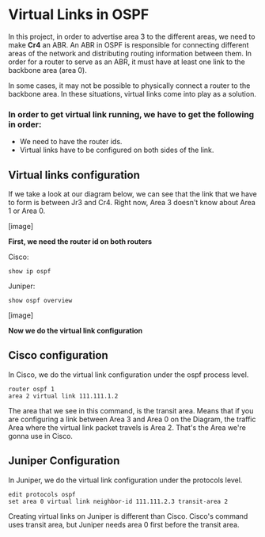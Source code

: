 # Virtual Links in OSPF

In this project, in order to advertise area 3 to the different areas, we need to make <b>Cr4</b> an ABR.
An ABR in OSPF is responsible for connecting different areas of the network and distributing routing information between them. In order for a router to serve as an ABR, it must have at least one link to the backbone area (area 0).

In some cases, it may not be possible to physically connect a router to the backbone area. In these situations, virtual links come into play as a solution.

### In order to get virtual link running, we have to get the following in order:
- We need to have the router ids.
- Virtual links have to be configured on both sides of the link.

## Virtual links configuration

If we take a look at our diagram below, we can see that the link that we have to form is between Jr3 and Cr4. Right now, Area 3 doesn't know about Area 1 or Area 0.

[image]

<b> First, we need the router id on both routers</b>

Cisco:
```commandline
show ip ospf
```
Juniper:
```commandline
show ospf overview
```

[image]

<b> Now we do the virtual link configuration </b>

## Cisco configuration
In Cisco, we do the virtual link configuration under the ospf process level.

```commandline
router ospf 1
area 2 virtual link 111.111.1.2
```
The area that we see in this command, is the transit area. Means that if you are configuring a link between Area 3 and Area 0 on the Diagram, the traffic Area where the virtual link packet travels is Area 2. That's the Area we're gonna use in Cisco.

## Juniper Configuration
In Juniper, we do the virtual link configuration under the protocols level.

```commandline
edit protocols ospf
set area 0 virtual link neighbor-id 111.111.2.3 transit-area 2
```
Creating virtual links on Juniper is different than Cisco. Cisco's command uses transit area, but Juniper needs area 0 first before the transit area.

